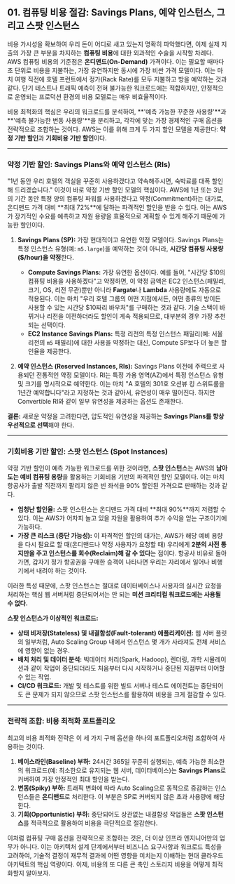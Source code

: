 ## 01. 컴퓨팅 비용 절감: Savings Plans, 예약 인스턴스, 그리고 스팟 인스턴스

비용 가시성을 확보하여 우리 돈이 어디로 새고 있는지 명확히 파악했다면, 이제 실제 지출의 가장 큰 부분을 차지하는 **컴퓨팅 비용**에 대한 외과적인 수술을 시작할 차례다. AWS 컴퓨팅 비용의 기준점은 **온디맨드(On-Demand)** 가격이다. 이는 필요할 때마다 초 단위로 비용을 지불하는, 가장 유연하지만 동시에 가장 비싼 가격 모델이다. 이는 마치 여행 직전에 호텔 프런트에서 정가(Rack Rate)를 모두 지불하고 방을 예약하는 것과 같다. 단기 테스트나 트래픽 예측이 전혀 불가능한 워크로드에는 적합하지만, 안정적으로 운영되는 프로덕션 환경의 비용 모델로는 매우 비효율적이다.

비용 최적화의 핵심은 우리의 워크로드를 분석하여, **'예측 가능한 꾸준한 사용량'**과 **'예측 불가능한 변동 사용량'**을 분리하고, 각각에 맞는 가장 경제적인 구매 옵션을 전략적으로 조합하는 것이다. AWS는 이를 위해 크게 두 가지 할인 모델을 제공한다: **약정 기반 할인**과 **기회비용 기반 할인**이다.

---

### 약정 기반 할인: Savings Plans와 예약 인스턴스 (RIs)

"1년 동안 우리 호텔의 객실을 꾸준히 사용하겠다고 약속해주시면, 숙박료를 대폭 할인해 드리겠습니다." 이것이 바로 약정 기반 할인 모델의 핵심이다. AWS에 1년 또는 3년의 기간 동안 특정 양의 컴퓨팅 파워를 사용하겠다고 약정(Commitment)하는 대가로, 온디맨드 가격 대비 **최대 72%**에 달하는 파격적인 할인을 받을 수 있다. 이는 AWS가 장기적인 수요를 예측하고 자원 용량을 효율적으로 계획할 수 있게 해주기 때문에 가능한 할인이다.

1.  **Savings Plans (SP):**
    가장 현대적이고 유연한 약정 모델이다. Savings Plans는 특정 인스턴스 유형(예: `m5.large`)을 예약하는 것이 아니라, **시간당 컴퓨팅 사용량($/hour)을 약정**한다.
    * **Compute Savings Plans:** 가장 유연한 옵션이다. 예를 들어, "시간당 $10의 컴퓨팅 비용을 사용하겠다"고 약정하면, 이 약정 금액은 EC2 인스턴스(패밀리, 크기, OS, 리전 무관)뿐만 아니라 **Fargate**나 **Lambda** 사용량에도 자동으로 적용된다. 이는 마치 "우리 호텔 그룹의 어떤 지점에서든, 어떤 종류의 방이든 사용할 수 있는 시간당 $10짜리 바우처"를 구매하는 것과 같다. 기술 스택이 바뀌거나 리전을 이전하더라도 할인이 계속 적용되므로, 대부분의 경우 가장 추천되는 선택이다.
    * **EC2 Instance Savings Plans:** 특정 리전의 특정 인스턴스 패밀리(예: 서울 리전의 `m5` 패밀리)에 대한 사용을 약정하는 대신, Compute SP보다 더 높은 할인율을 제공한다.

2.  **예약 인스턴스 (Reserved Instances, RIs):**
    Savings Plans 이전에 주력으로 사용되던 전통적인 약정 모델이다. RI는 특정 가용 영역(AZ)에서 특정 인스턴스 유형 및 크기를 명시적으로 예약한다. 이는 마치 "A 호텔의 301호 오션뷰 킹 스위트룸을 1년간 예약합니다"라고 지정하는 것과 같아서, 유연성이 매우 떨어진다. 하지만 Convertible RI와 같이 일부 유연성을 제공하는 옵션도 존재한다.

**결론:** 새로운 약정을 고려한다면, 압도적인 유연성을 제공하는 **Savings Plans를 항상 우선적으로 선택**해야 한다.

---

### 기회비용 기반 할인: 스팟 인스턴스 (Spot Instances)

약정 기반 할인이 예측 가능한 워크로드를 위한 것이라면, **스팟 인스턴스**는 AWS의 **남아도는 예비 컴퓨팅 용량**을 활용하는 기회비용 기반의 파격적인 할인 모델이다. 이는 마치 항공사가 출발 직전까지 팔리지 않은 빈 좌석을 90% 할인된 가격으로 판매하는 것과 같다.



* **엄청난 할인율:** 스팟 인스턴스는 온디맨드 가격 대비 **최대 90%**까지 저렴할 수 있다. 이는 AWS가 어차피 놀고 있을 자원을 활용하여 추가 수익을 얻는 구조이기에 가능하다.
* **가장 큰 리스크 (중단 가능성):** 이 파격적인 할인의 대가는, AWS가 해당 예비 용량을 다시 필요로 할 때(온디맨드나 약정 사용자가 요청할 때) 우리에게 **2분의 사전 통지만을 주고 인스턴스를 회수(Reclaim)해 갈 수 있다**는 점이다. 항공사 비유로 돌아가면, 갑자기 정가 항공권을 구매한 승객이 나타나면 우리는 자리에서 일어나 비행기에서 내려야 하는 것이다.

이러한 특성 때문에, 스팟 인스턴스는 절대로 데이터베이스나 사용자의 실시간 요청을 처리하는 핵심 웹 서버처럼 중단되어서는 안 되는 **미션 크리티컬 워크로드에는 사용될 수 없다.**

**스팟 인스턴스가 이상적인 워크로드:**
* **상태 비저장(Stateless) 및 내결함성(Fault-tolerant) 애플리케이션:** 웹 서버 플릿의 일부처럼, Auto Scaling Group 내에서 인스턴스 몇 개가 사라져도 전체 서비스에 영향이 없는 경우.
* **배치 처리 및 데이터 분석:** 빅데이터 처리(Spark, Hadoop), 렌더링, 과학 시뮬레이션과 같이 작업이 중단되더라도 처음부터 다시 시작하거나 중단된 지점부터 이어할 수 있는 작업.
* **CI/CD 워크로드:** 개발 및 테스트를 위한 빌드 서버나 테스트 에이전트는 중단되어도 큰 문제가 되지 않으므로 스팟 인스턴스를 활용하여 비용을 크게 절감할 수 있다.

---

### 전략적 조합: 비용 최적화 포트폴리오

최고의 비용 최적화 전략은 이 세 가지 구매 옵션을 하나의 포트폴리오처럼 조합하여 사용하는 것이다.

1.  **베이스라인(Baseline) 부하:** 24시간 365일 꾸준히 실행되는, 예측 가능한 최소한의 워크로드(예: 최소한으로 유지되는 웹 서버, 데이터베이스)는 **Savings Plans**로 커버하여 가장 안정적인 최대 할인을 받는다.
2.  **변동(Spiky) 부하:** 트래픽 변화에 따라 Auto Scaling으로 동적으로 증감하는 인스턴스들은 **온디맨드**로 처리한다. 이 부분은 SP로 커버되지 않은 초과 사용량에 해당한다.
3.  **기회(Opportunistic) 부하:** 중단되어도 상관없는 내결함성 작업들은 **스팟 인스턴스**를 적극적으로 활용하여 비용을 극단적으로 절감한다.

이처럼 컴퓨팅 구매 옵션을 전략적으로 조합하는 것은, 더 이상 인프라 엔지니어만의 업무가 아니다. 이는 아키텍처 설계 단계에서부터 비즈니스 요구사항과 워크로드 특성을 고려하여, 기술적 결정이 재무적 결과에 어떤 영향을 미치는지 이해하는 현대 클라우드 아키텍트의 핵심 역량이다. 이제, 비용의 또 다른 큰 축인 스토리지 비용을 어떻게 최적화할지 알아보자.